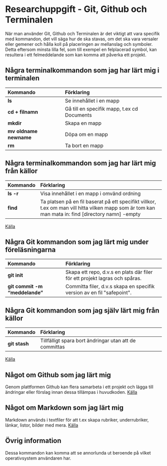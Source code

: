 # Researchuppgift - Git, Github och Terminalen
När man använder Git, Github och Terminalen är det viktigt att vara specifik med kommandon, det vill säga hur de ska stavas, om det ska vara versaler eller gemener och hålla koll på placeringen av mellanslag och symboler. Detta eftersom minsta lilla fel, som till exempel en felplacerad symbol, kan resultera i ett felmeddelande som kan komma att påverka ett projekt. 


## Några terminalkommandon som jag har lärt mig i terminalen

| Kommando | Förklaring |
|:---	|:---|
| **ls** | Se innehållet i en mapp |
| **cd + filnamn** | Gå till en specifik mapp, t.ex cd Documents |
|  **mkdir**	| Skapa en mapp |
|  **mv oldname newname** |  Döpa om en mapp |
|  **rm** |  Ta bort en mapp |


## Några terminalkommandon som jag har lärt mig från källor

| Kommando | Förklaring |
|:--- |:---|
| **ls -r** | Visa innehållet i en mapp i omvänd ordning |
| **find** |  Ta platsen på en fil baserat på ett specifikt villkor, t.ex om man vill hitta vilken mapp som är tom kan man mata in: find [directory namn] -empty 	|

[Källa](https://gist.github.com/bradtraversy/cc180de0edee05075a6139e42d5f28ce)


## Några Git kommandon som jag lärt mig under föreläsningarna

| Kommando | Förklaring |
|:---	|:---	|
| **git init** | Skapa ett repo, d.v.s en plats där filer för ett projekt lagras och spåras. |
| **git commit -m “meddelande”** |  Committa filer, d.v.s skapa en specifik version av en fil "safepoint".	|


## Några Git kommandon som jag själv lärt mig från källor

| Kommando | Förklaring |
|:---	|:---	|
| **git stash** | Tillfälligt spara bort ändringar utan att de committas |

[Källa](https://www.atlassian.com/git/tutorials/saving-changes/git-stash)


## Något om Github som jag lärt mig

Genom plattformen Github kan flera samarbeta i ett projekt och lägga till ändringar eller förslag innan dessa tillämpas i huvudkoden.
[Källa](https://docs.github.com/en/get-started/start-your-journey/about-github-and-git)


## Något om Markdown som jag lärt mig

Markdown används i textfiler för att t.ex skapa rubriker, underrubriker, länkar, listor, bilder med mera.
[Källa](https://www.markdownguide.org/basic-syntax/)

## Övrig information

Dessa kommandon kan komma att se annorlunda ut beroende på vilket operativsystem användaren har.